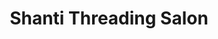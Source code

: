 ---
title: "Shanti Threading Salon"
url: /seattle/shanti-threading-salon-northwest-54th-street/
shop: beauty
---
